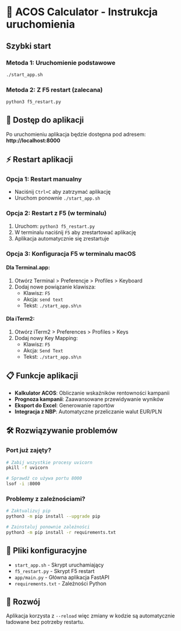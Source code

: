 # 🚀 ACOS Calculator - Instrukcja uruchomienia

## Szybki start

### Metoda 1: Uruchomienie podstawowe
```bash
./start_app.sh
```

### Metoda 2: Z F5 restart (zalecana)
```bash
python3 f5_restart.py
```

## 🎯 Dostęp do aplikacji

Po uruchomieniu aplikacja będzie dostępna pod adresem:
**http://localhost:8000**

## ⚡ Restart aplikacji

### Opcja 1: Restart manualny
- Naciśnij `Ctrl+C` aby zatrzymać aplikację
- Uruchom ponownie `./start_app.sh`

### Opcja 2: Restart z F5 (w terminalu)
1. Uruchom: `python3 f5_restart.py`
2. W terminalu naciśnij `F5` aby zrestartować aplikację
3. Aplikacja automatycznie się zrestartuje

### Opcja 3: Konfiguracja F5 w terminalu macOS

#### Dla Terminal.app:
1. Otwórz Terminal > Preferencje > Profiles > Keyboard
2. Dodaj nowe powiązanie klawisza:
   - Klawisz: `F5`
   - Akcja: `send text`
   - Tekst: `./start_app.sh\n`

#### Dla iTerm2:
1. Otwórz iTerm2 > Preferences > Profiles > Keys
2. Dodaj nowy Key Mapping:
   - Klawisz: `F5`
   - Akcja: `Send Text`
   - Tekst: `./start_app.sh\n`

## 📋 Funkcje aplikacji

- **Kalkulator ACOS**: Obliczanie wskaźników rentowności kampanii
- **Prognoza kampanii**: Zaawansowane przewidywanie wyników
- **Eksport do Excel**: Generowanie raportów
- **Integracja z NBP**: Automatyczne przeliczanie walut EUR/PLN

## 🛠️ Rozwiązywanie problemów

### Port już zajęty?
```bash
# Zabij wszystkie procesy uvicorn
pkill -f uvicorn

# Sprawdź co używa portu 8000
lsof -i :8000
```

### Problemy z zależnościami?
```bash
# Zaktualizuj pip
python3 -m pip install --upgrade pip

# Zainstaluj ponownie zależności
python3 -m pip install -r requirements.txt
```

## 📝 Pliki konfiguracyjne

- `start_app.sh` - Skrypt uruchamiający
- `f5_restart.py` - Skrypt F5 restart
- `app/main.py` - Główna aplikacja FastAPI
- `requirements.txt` - Zależności Python

## 🔧 Rozwój

Aplikacja korzysta z `--reload` więc zmiany w kodzie są automatycznie ładowane bez potrzeby restartu. 